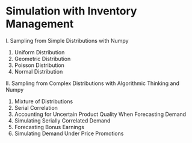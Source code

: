 # Simulation with Inventory Management
I. Sampling from Simple Distributions with Numpy
1. Uniform Distribution
2. Geometric Distribution
3. Poisson Distribution
4. Normal Distribution

II. Sampling from Complex Distributions with Algorithmic Thinking and Numpy
1. Mixture of Distributions
2. Serial Correlation
3. Accounting for Uncertain Product Quality When Forecasting Demand
4. Simulating Serially Correlated Demand
5. Forecasting Bonus Earnings
6. Simulating Demand Under Price Promotions
